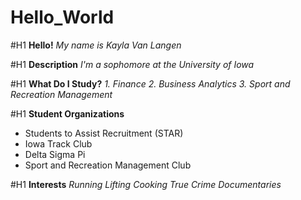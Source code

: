 # Hello_World

#H1 **Hello!**
*My name is Kayla Van Langen*

#H1 **Description**
*I'm a sophomore at the University of Iowa*

#H1 **What Do I Study?**
*1. Finance*
*2. Business Analytics*
*3. Sport and Recreation Management*

#H1 **Student Organizations**
- Students to Assist Recruitment (STAR)
- Iowa Track Club 
- Delta Sigma Pi 
- Sport and Recreation Management Club 

#H1 **Interests**
*Running*
*Lifting*
*Cooking*
*True Crime Documentaries*

